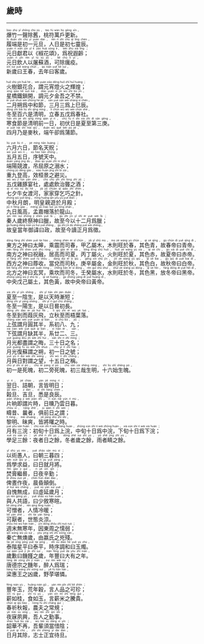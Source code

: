 ## 歲時
---
<div>

<p>
<ruby><rb> 爆竹一聲除舊，桃符萬戶更新。 </rb> <rt>bào  zhú  yī  shēng  chú  jiù ， táo  fú  wàn  hù  gēng  xīn 。</rt></ruby><BR>
<ruby><rb> 履端是初一元旦，人日是初七靈辰。 </rb> <rt>lǚ  duān  shì  chū  yī  yuán  dàn ， rén  rì  shì  chū  qī  líng  chén 。</rt></ruby><BR>
<ruby><rb> 元日獻君以《椒花頌》，爲祝遐齡； </rb> <rt>yuán  rì  xiàn  jūn  yǐ 《 jiāo  huā  sòng 》， wèi  zhù  xiá  líng ；</rt></ruby><BR>
<ruby><rb> 元日飲人以屠蘇酒，可除癘疫。 </rb> <rt>yuán  rì  yǐn  rén  yǐ  tú  sū  jiǔ ， kě  chú  lì  yì 。</rt></ruby><BR>
<ruby><rb> 新歲曰王春，去年曰客歲。 </rb> <rt>xīn  suì  yuē  wáng  chūn ， qù  nián  yuē  kè  suì 。</rt></ruby><BR></P>

<p>
<ruby><rb> 火樹銀花合，謂元宵燈火之輝煌； </rb> <rt>huǒ  shù  yín  huā  hé ， wèi  yuán  xiāo  dēng  huǒ  zhī  huī  huáng ；</rt></ruby><BR>
<ruby><rb> 星橋鐵鎖開，調元夕金吾之不禁。 </rb> <rt>xīng  qiáo  tiě  suǒ  kāi ， diào  yuán  xī  jīn  wú  zhī  bù  jīn 。</rt></ruby><BR>
<ruby><rb> 二月朔爲中和節，三月三爲上巳辰。 </rb> <rt>èr  yuè  shuò  wèi  zhōng  hé  jié ， sān  yuè  sān  wèi  shàng  sì  chén 。</rt></ruby><BR>
<ruby><rb> 冬至百六是清明，立春五戊爲春社。 </rb> <rt>dōng  zhì  bǎi  liù  shì  qīng  míng ， lì  chūn  wǔ  wù  wèi  chūn  shè 。</rt></ruby><BR>
<ruby><rb> 寒食節是清明前一日，初伏日是夏至第三庚。 </rb> <rt>hán  shí  jié  shì  qīng  míng  qián  yī  rì ， chū  fú  rì  shì  xià  zhì  dì  sān  gēng 。</rt></ruby><BR>
<ruby><rb> 四月乃是麥秋，端午卻爲蒲節。 </rb> <rt>sì  yuè  nǎi  shì  mài  qiū ， duān  wǔ  què  wèi  pú  jié 。</rt></ruby><BR></P>

<p>
<ruby><rb> 六月六日，節名天貺； </rb> <rt>liù  yuè  liù  rì ， jié  míng  tiān  kuàng ；</rt></ruby><BR>
<ruby><rb> 五月五日，序號天中。 </rb> <rt>wǔ  yuè  wǔ  rì ， xù  hào  tiān  zhōng 。</rt></ruby><BR>
<ruby><rb> 端陽競渡，吊屈原之溺水； </rb> <rt>duān  yáng  jìng  dù ， diào  qū  yuán  zhī  nì  shuǐ ；</rt></ruby><BR>
<ruby><rb> 重九登高，效桓景之避災。 </rb> <rt>chóng  jiǔ  dēng  gāo ， xiào  huán  jǐng  zhī  bì  zāi 。</rt></ruby><BR>
<ruby><rb> 五戊雞豚宴社，處處飲治聾之酒； </rb> <rt>wǔ  wù  jī  tún  yàn  shè ， chù  chù  yǐn  zhì  lóng  zhī  jiǔ ；</rt></ruby><BR>
<ruby><rb> 七夕牛女渡河，家家穿乞巧之針。 </rb> <rt>qī  xī  niú  nǚ  dù  hé ， jiā  jiā  chuān  qǐ  qiǎo  zhī  zhēn 。</rt></ruby><BR>
<ruby><rb> 中秋月朗，明皇親遊於月殿； </rb> <rt>zhōng  qiū  yuè  lǎng ， míng  huáng  qīn  yóu  yú  yuè  diàn ；</rt></ruby><BR>
<ruby><rb> 九日風高，孟嘉帽落於龍山。 </rb> <rt>jiǔ  rì  fēng  gāo ， mèng  jiā  mào  luò  yú  lóng  shān 。</rt></ruby><BR>
<ruby><rb> 秦人歲終祭神曰臘，故至今以十二月爲臘； </rb> <rt>qín  rén  suì  zhōng  jì  shén  yuē  là ， gù  zhì  jīn  yǐ  shí  èr  yuè  wèi  là ；</rt></ruby><BR>
<ruby><rb> 故皇當年御諱曰政，故至今讀正月爲徵。 </rb> <rt>gù  huáng  dāng  nián  yù  huì  yuē  zhèng ， gù  zhì  jīn  dú  zhēng  yuè  wèi  zhēng 。</rt></ruby><BR></P>

<p>
<ruby><rb> 東方之神曰太皞，乘震而司春，甲乙屬木，木則旺於春，其色青，故春帝曰青帝。 </rb> <rt>dōng  fāng  zhī  shén  yuē  tài  hào ， chéng  zhèn  ér  sī  chūn ， jiǎ  yǐ  shǔ  mù ， mù  zé  wàng  yú  chūn ， qí  sè  qīng ， gù  chūn  dì  yuē  qīng  dì 。</rt></ruby><BR>
<ruby><rb> 南方之神曰祝融，居高而司夏，丙丁屬火，火則旺於夏，其色赤，故夏帝曰赤帝。 </rb> <rt>nán  fāng  zhī  shén  yuē  zhù  róng ， jū  gāo  ér  sī  xià ， bǐng  dīng  shǔ  huǒ ， huǒ  zé  wàng  yú  xià ， qí  sè  chì ， gù  xià  dì  yuē  chì  dì 。</rt></ruby><BR>
<ruby><rb> 西方之神曰蓐收，當兌而司秋，庚辛屬金，金則旺於秋，其色白，故秋帝曰白帝。 </rb> <rt>xī  fāng  zhī  shén  yuē  rù  shōu ， dāng  duì  ér  sī  qiū ， gēng  xīn  shǔ  jīn ， jīn  zé  wàng  yú  qiū ， qí  sè  bái ， gù  qiū  dì  yuē  bái  dì 。</rt></ruby><BR>
<ruby><rb> 北方之神曰玄冥，乘坎而司冬，壬癸屬水，水則旺於冬，其色黑，放冬帝曰黑帝。 </rb> <rt>běi  fāng  zhī  shén  yuē  xuán  míng ， chéng  kǎn  ér  sī  dōng ， rén  guǐ  shǔ  shuǐ ， shuǐ  zé  wàng  yú  dōng ， qí  sè  hēi ， fàng  dōng  dì  yuē  hēi  dì 。</rt></ruby><BR>
<ruby><rb> 中央戊己屬土，其色黃，故中央帝曰黃帝。 </rb> <rt>zhōng  yāng  wù  jǐ  shǔ  tǔ ， qí  sè  huáng ， gù  zhōng  yāng  dì  yuē  huáng  dì 。</rt></ruby><BR></P>

<p>
<ruby><rb> 夏至一陰生，是以天時漸短； </rb> <rt>xià  zhì  yī  yīn  shēng ， shì  yǐ  tiān  shí  jiàn  duǎn ；</rt></ruby><BR>
<ruby><rb> 冬至一陽生，是以日晷初長。 </rb> <rt>dōng  zhì  yī  yáng  shēng ， shì  yǐ  rì  guǐ  chū  zhǎng 。</rt></ruby><BR>
<ruby><rb> 冬至到而葭灰飛，立秋至而梧葉落。 </rb> <rt>dōng  zhì  dào  ér  jiā  huī  fēi ， lì  qiū  zhì  ér  wú  yè  luò 。</rt></ruby><BR>
<ruby><rb> 上弦謂月圓其半，系初八、九； </rb> <rt>shàng  xián  wèi  yuè  yuán  qí  bàn ， xì  chū  bā 、 jiǔ ；</rt></ruby><BR>
<ruby><rb> 下弦謂月缺其半，系廿二、三。 </rb> <rt>xià  xián  wèi  yuè  quē  qí  bàn ， xì  niàn  èr 、 sān 。</rt></ruby><BR>
<ruby><rb> 月光都盡謂之晦，三十日之名； </rb> <rt>yuè  guāng  dōu  jǐn  wèi  zhī  huì ， sān  shí  rì  zhī  míng ；</rt></ruby><BR>
<ruby><rb> 月光復蘇謂之朔，初一日之號； </rb> <rt>yuè  guāng  fù  sū  wèi  zhī  shuò ， chū  yī  rì  zhī  hào ；</rt></ruby><BR>
<ruby><rb> 月與日對謂之望，十五日之稱。 </rb> <rt>yuè  yǔ  rì  duì  wèi  zhī  wàng ， shí  wǔ  rì  zhī  chēng 。</rt></ruby><BR>
<ruby><rb> 初一是死魄，初二旁死魄，初三哉生明，十六始生魄。 </rb> <rt>chū  yī  shì  sǐ  pò ， chū  èr  páng  sǐ  pò ， chū  sān  zāi  shēng  míng ， shí  liù  shǐ  shēng  pò 。</rt></ruby><BR></P>

<p>
<ruby><rb> 翌日、詰朝，言皆明日； </rb> <rt>yì  rì 、 jié  cháo ， yán  jiē  míng  rì ；</rt></ruby><BR>
<ruby><rb> 榖旦、吉旦，悉是良辰。 </rb> <rt>gǔ  dàn 、 jí  dàn ， xī  shì  liáng  chén 。</rt></ruby><BR>
<ruby><rb> 片晌即謂片時，日曛乃雲日暮。 </rb> <rt>piàn  shǎng  jí  wèi  piàn  shí ， rì  xūn  nǎi  yún  rì  mù 。</rt></ruby><BR>
<ruby><rb> 疇昔、曩者，俱前日之謂； </rb> <rt>chóu  xī 、 nǎng  zhě ， jù  qián  rì  zhī  wèi ；</rt></ruby><BR>
<ruby><rb> 黎明、昧爽，皆將曙之時。 </rb> <rt>lí  míng 、 mèi  shuǎng ， jiē  jiāng  shǔ  zhī  shí 。</rt></ruby><BR>
<ruby><rb> 月有三浣：初旬十日爲上浣，中旬十日爲中浣，下旬十日爲下浣； </rb> <rt>yuè  yǒu  sān  huàn ： chū  xún  shí  rì  wèi  shàng  huàn ， zhōng  xún  shí  rì  wèi  zhōng  huàn ， xià  xún  shí  rì  wèi  xià  huàn ；</rt></ruby><BR>
<ruby><rb> 學足三餘：夜者日之餘，冬者歲之餘，雨者睛之餘。 </rb> <rt>xué  zú  sān  yú ： yè  zhě  rì  zhī  yú ， dōng  zhě  suì  zhī  yú ， yǔ  zhě  jīng  zhī  yú 。</rt></ruby><BR></P>

<p>
<ruby><rb> 以術愚人，曰朝三暮四； </rb> <rt>yǐ  shù  yú  rén ， yuē  zhāo  sān  mù  sì ；</rt></ruby><BR>
<ruby><rb> 爲學求益，曰日就月將。 </rb> <rt>wèi  xué  qiú  yì ， yuē  rì  jiù  yuè  jiāng 。</rt></ruby><BR>
<ruby><rb> 焚膏繼晷，日夜辛勤； </rb> <rt>fén  gāo  jì  guǐ ， rì  yè  xīn  qín ；</rt></ruby><BR>
<ruby><rb> 俾晝作夜，晨昏顛倒。 </rb> <rt>bǐ  zhòu  zuò  yè ， chén  hūn  diān  dào 。</rt></ruby><BR>
<ruby><rb> 自愧無成，曰虛延歲月； </rb> <rt>zì  kuì  wú  chéng ， yuē  xū  yán  suì  yuè ；</rt></ruby><BR>
<ruby><rb> 與人共語，曰少敘寒暄。 </rb> <rt>yǔ  rén  gòng  yǔ ， yuē  shǎo  xù  hán  xuān 。</rt></ruby><BR>
<ruby><rb> 可憎者，人情冷暖； </rb> <rt>kě  zēng  zhě ， rén  qíng  lěng  nuǎn ；</rt></ruby><BR>
<ruby><rb> 可厭者，世態炎涼。 </rb> <rt>kě  yàn  zhě ， shì  tài  yán  liáng 。</rt></ruby><BR>
<ruby><rb> 週末無寒年，因東周之懦弱； </rb> <rt>zhōu  mò  wú  hán  nián ， yīn  dōng  zhōu  zhī  nuò  ruò ；</rt></ruby><BR>
<ruby><rb> 秦亡無燠歲，由嬴氏之兇殘。 </rb> <rt>qín  wáng  wú  yù  suì ， yóu  yíng  shì  zhī  xiōng  cán 。</rt></ruby><BR>
<ruby><rb> 泰階星平曰泰平，時序調和曰玉燭。 </rb> <rt>tài  jiē  xīng  píng  yuē  tài  píng ， shí  xù  diào  hé  yuē  yù  zhú 。</rt></ruby><BR>
<ruby><rb> 歲歉曰饑饉之歲，年豐曰大有之年。 </rb> <rt>suì  qiàn  yuē  jī  jǐn  zhī  suì ， nián  fēng  yuē  dà  yǒu  zhī  nián 。</rt></ruby><BR>
<ruby><rb> 唐德宗之饑年，醉人爲瑞； </rb> <rt>táng  dé  zōng  zhī  jī  nián ， zuì  rén  wèi  ruì ；</rt></ruby><BR>
<ruby><rb> 梁惠王之凶歲，野莩堪憐。 </rb> <rt>liáng  huì  wáng  zhī  xiōng  suì ， yě  fú  kān  lián 。</rt></ruby><BR></P>

<p>
<ruby><rb> 豐年玉，荒年穀，言人品之可珍； </rb> <rt>fēng  nián  yù ， huāng  nián  gǔ ， yán  rén  pǐn  zhī  kě  zhēn ；</rt></ruby><BR>
<ruby><rb> 薪如桂，食如玉，言薪米之騰貴。 </rb> <rt>xīn  rú  guì ， shí  rú  yù ， yán  xīn  mǐ  zhī  téng  guì 。</rt></ruby><BR>
<ruby><rb> 春祈秋報，農夫之常規； </rb> <rt>chūn  qí  qiū  bào ， nóng  fū  zhī  cháng  guī ；</rt></ruby><BR>
<ruby><rb> 夜寐夙興，吾人之勤事。 </rb> <rt>yè  mèi  sù  xìng ， wú  rén  zhī  qín  shì 。</rt></ruby><BR>
<ruby><rb> 韶華不再，吾輩須當惜陰； </rb> <rt>sháo  huá  bù  zài ， wú  bèi  xū  dāng  xī  yīn ；</rt></ruby><BR>
<ruby><rb> 日月其除，志士正宜待旦。 </rb> <rt>rì  yuè  qí  chú ， zhì  shì  zhèng  yí  dài  dàn 。</rt></ruby><BR></P>

</div>

